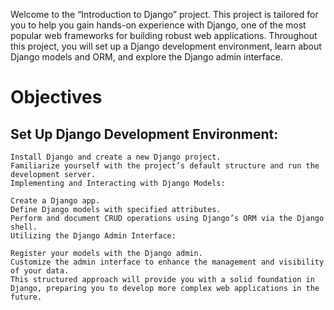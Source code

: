 Welcome to the “Introduction to Django” project. This project is tailored for you to help you gain hands-on experience with Django, one of the most popular web frameworks for building robust web applications. Throughout this project, you will set up a Django development environment, learn about Django models and ORM, and explore the Django admin interface.

# Objectives
## Set Up Django Development Environment:

    Install Django and create a new Django project.
    Familiarize yourself with the project’s default structure and run the development server.
    Implementing and Interacting with Django Models:

    Create a Django app.
    Define Django models with specified attributes.
    Perform and document CRUD operations using Django’s ORM via the Django shell.
    Utilizing the Django Admin Interface:

    Register your models with the Django admin.
    Customize the admin interface to enhance the management and visibility of your data.
    This structured approach will provide you with a solid foundation in Django, preparing you to develop more complex web applications in the future.